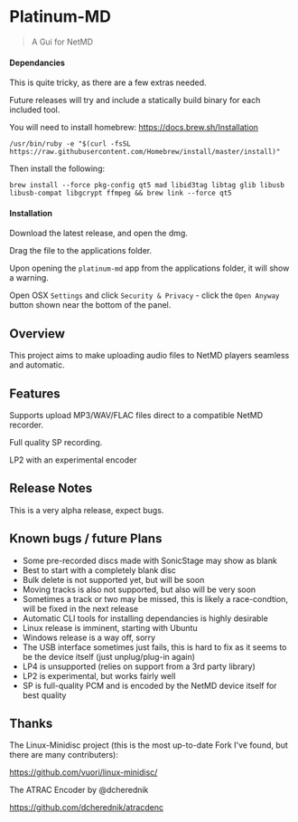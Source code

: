 # Platinum-MD

> A Gui for NetMD

#### Dependancies

This is quite tricky, as there are a few extras needed.

Future releases will try and include a statically build binary for each included tool.

You will need to install homebrew: https://docs.brew.sh/Installation

`/usr/bin/ruby -e "$(curl -fsSL https://raw.githubusercontent.com/Homebrew/install/master/install)"`

Then install the following:

`brew install --force pkg-config qt5 mad libid3tag libtag glib libusb libusb-compat libgcrypt ffmpeg && brew link --force qt5`

#### Installation

Download the latest release, and open the dmg.

Drag the file to the applications folder.

Upon opening the `platinum-md` app from the applications folder, it will show a warning.

Open OSX `Settings` and click `Security & Privacy` - click the `Open Anyway` button shown near the bottom of the panel.

## Overview

This project aims to make uploading audio files to NetMD players seamless and automatic.

## Features

Supports upload MP3/WAV/FLAC files direct to a compatible NetMD recorder.

Full quality SP recording.

LP2 with an experimental encoder


## Release Notes

This is a very alpha release, expect bugs.

## Known bugs / future Plans

* Some pre-recorded discs made with SonicStage may show as blank
* Best to start with a completely blank disc
* Bulk delete is not supported yet, but will be soon
* Moving tracks is also not supported, but also will be very soon
* Sometimes a track or two may be missed, this is likely a race-condtion, will be fixed in the next release
* Automatic CLI tools for installing dependancies is highly desirable
* Linux release is imminent, starting with Ubuntu
* Windows release is a way off, sorry
* The USB interface sometimes just fails, this is hard to fix as it seems to be the device itself (just unplug/plug-in again)
* LP4 is unsupported (relies on support from a 3rd party library)
* LP2 is experimental, but works fairly well
* SP is full-quality PCM and is encoded by the NetMD device itself for best quality

## Thanks

The Linux-Minidisc project (this is the most up-to-date Fork I've found, but there are many contributers):

<https://github.com/vuori/linux-minidisc/>

The ATRAC Encoder by @dcherednik

<https://github.com/dcherednik/atracdenc>
